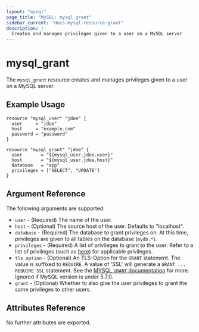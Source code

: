 ```yaml
---
layout: "mysql"
page_title: "MySQL: mysql_grant"
sidebar_current: "docs-mysql-resource-grant"
description: |-
  Creates and manages privileges given to a user on a MySQL server
---
```


# mysql\_grant

The ``mysql_grant`` resource creates and manages privileges given to
a user on a MySQL server.

## Example Usage

```hcl
resource "mysql_user" "jdoe" {
  user     = "jdoe"
  host     = "example.com"
  password = "password"
}

resource "mysql_grant" "jdoe" {
  user       = "${mysql_user.jdoe.user}"
  host       = "${mysql_user.jdoe.host}"
  database   = "app"
  privileges = ["SELECT", "UPDATE"]
}
```

## Argument Reference

The following arguments are supported:

* `user` - (Required) The name of the user.
* `host` - (Optional) The source host of the user. Defaults to "localhost".
* `database` - (Required) The database to grant privileges on. At this time, privileges are given to all tables on the database (`mydb.*`).
* `privileges` - (Required) A list of privileges to grant to the user. Refer to a list of privileges (such as [here](https://dev.mysql.com/doc/refman/5.5/en/grant.html)) for applicable privileges.
* `tls_option` - (Optional) An TLS-Option for the `GRANT` statement. The value is suffixed to `REQUIRE`. A value of 'SSL' will generate a `GRANT ... REQUIRE SSL` statement. See the [MYSQL `GRANT` documentation](https://dev.mysql.com/doc/refman/5.7/en/grant.html) for more. Ignored if MySQL version is under 5.7.0.
* `grant` - (Optional) Whether to also give the user privileges to grant the same privileges to other users.

## Attributes Reference

No further attributes are exported.
